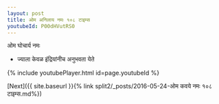 ```yaml
---
layout: post
title: ओम अनिलाय नमः १०८ टाइम्स
youtubeId: P00dHVutRS0
---
```

 
 
 ओम घोचार्य नमः  
 
 -  ज्याला केवळ इंद्रियांनीच अनुभवता येते 
 
  
 
  
 
 
 
 
 
 


{% include youtubePlayer.html id=page.youtubeId %}
 
[Next]({{ site.baseurl }}{% link  split2/_posts/2016-05-24-ओम कवये नमः १०८ टाइम्स.md%})
 
